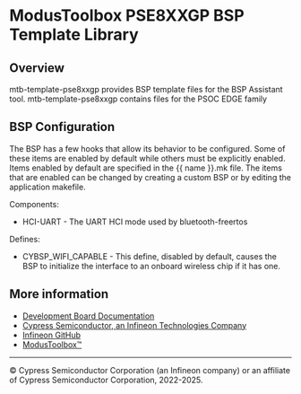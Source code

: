# ModusToolbox PSE8XXGP BSP Template Library

## Overview

mtb-template-pse8xxgp provides BSP template files for the BSP Assistant tool. mtb-template-pse8xxgp contains files for the PSOC EDGE family

## BSP Configuration

The BSP has a few hooks that allow its behavior to be configured. Some of these items are enabled by default while others must be explicitly enabled. Items enabled by default are specified in the {{ name }}.mk file. The items that are enabled can be changed by creating a custom BSP or by editing the application makefile.

Components:
* HCI-UART - The UART HCI mode used by bluetooth-freertos

Defines:
* CYBSP_WIFI_CAPABLE - This define, disabled by default, causes the BSP to initialize the interface to an onboard wireless chip if it has one.


## More information
* [Development Board Documentation](https://www.cypress.com/documentation/development-kitsboards)
* [Cypress Semiconductor, an Infineon Technologies Company](https://www.cypress.com)
* [Infineon GitHub](https://github.com/infineon)
* [ModusToolbox™](https://www.cypress.com/products/modustoolbox-software-environment)

---
© Cypress Semiconductor Corporation (an Infineon company) or an affiliate of Cypress Semiconductor Corporation, 2022-2025.
